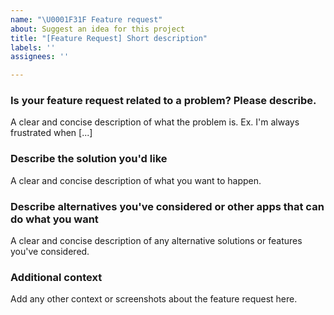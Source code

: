 ```yaml
---
name: "\U0001F31F Feature request"
about: Suggest an idea for this project
title: "[Feature Request] Short description"
labels: ''
assignees: ''

---
```


### Is your feature request related to a problem? Please describe.
A clear and concise description of what the problem is. Ex. I'm always frustrated when [...]

### Describe the solution you'd like
A clear and concise description of what you want to happen.

### Describe alternatives you've considered or other apps that can do what you want
A clear and concise description of any alternative solutions or features you've considered.

### Additional context
Add any other context or screenshots about the feature request here.
